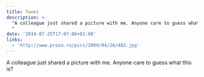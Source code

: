 ```yaml
---
title: Tweet
description: >-
  "A colleague just shared a picture with me. Anyone care to guess what this is?
  "
date: '2014-07-25T17:07:06+01:00'
links:
  - 'http://www.proza.ru/pics/2009/04/28/483.jpg'
---
```

A colleague just shared a picture with me. Anyone care to guess what this is? 
